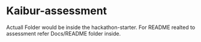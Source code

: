 # Kaibur-assessment
Actuall Folder would be inside the hackathon-starter.
For README realted to assessment refer Docs/README folder inside.
